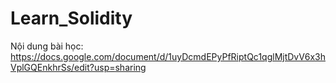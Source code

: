# Learn_Solidity
Nội dung bài học: https://docs.google.com/document/d/1uyDcmdEPyPfRiptQc1qglMjtDvV6x3hVplGQEnkhrSs/edit?usp=sharing
